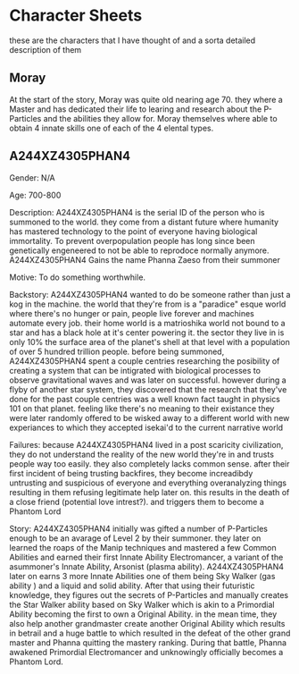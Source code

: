 # Character Sheets
these are the characters that I have thought of and a sorta detailed description of them

## Moray
At the start of the story, Moray was quite old nearing age 70. they where a Master and has dedicated their life to learing and research about the P-Particles and the abilities they allow for. Moray themselves where able to obtain 4 innate skills one of each of the 4 elental types. 

## A244XZ4305PHAN4

Gender: N/A

Age: 700-800

Description: A244XZ4305PHAN4 is the serial ID of the person who is summoned to the world. they come from a distant future where humanity has mastered technology to the point of everyone having biological immortality. To prevent overpopulation people has long since been genetically engeneered to not be able to reprodoce normally anymore. A244XZ4305PHAN4 Gains the name Phanna Zaeso from their summoner

Motive: To do something worthwhile.

Backstory: A244XZ4305PHAN4 wanted to do be someone rather than just a kog in the machine. the world that they're from is a "paradice" esque world where there's no hunger or pain, people live forever and machines automate every job. their home world is a matrioshika world not bound to a star and has a black hole at it's center powering it. the sector they live in is only 10% the surface area of the planet's shell at that level with a population of over 5 hundred trillion people. before being summoned, A244XZ4305PHAN4 spent a couple centries researching the posibility of creating a system that can be intigrated with biological processes to observe gravitational waves and was later on successful. however during a flyby of another star system, they discovered that the research that they've done for the past couple centries was a well known fact taught in physics 101 on that planet. feeling like there's no meaning to their existance they were later randomly offered to be wisked away to a different world with new experiances to which they accepted isekai'd to the current narrative world

Failures: because A244XZ4305PHAN4 lived in a post scaricity civilization, they do not understand the reality of the new world they're in and trusts people way too easily. they also completely lacks common sense. after their first incident of being trusting backfires, they become increadibdy untrusting and suspicious of everyone and everything overanalyzing things resulting in them refusing legitimate help later on. this results in the death of a close friend (potential love intrest?). and triggers them to become a Phantom Lord

Story: A244XZ4305PHAN4 initially was gifted a number of P-Particles enough to be an avarage of Level 2 by their summoner. they later on learned the roaps of the Manip techniques and mastered a few Common Abilities and earned their first Innate Ability Electromancer, a variant of the asummoner's Innate Ability, Arsonist (plasma ability). A244XZ4305PHAN4 later on earns 3 more Innate Abilities one of them being Sky Walker (gas ability
) and a liquid and solid ability.  After that using their futuristic knowledge, they figures out the secrets of P-Particles and manually creates the Star Walker ability based on Sky Walker which is akin to a Primordial Ability becoming the first to own a Original Ability. in the mean time, they also help another grandmaster create another Original Ability which results in betrail and a huge battle to which resulted in the defeat of the other grand master and Phanna quitting the mastery ranking. During that battle, Phanna awakened Primordial Electromancer and unknowingly officially becomes a Phantom Lord. 